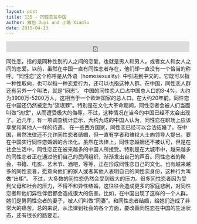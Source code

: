 ```yaml
---
layout: post
title: 135 - 同性恋在中国
author: 独怡 Duyi and 小璐 Xiaolu
date: 2015-04-13
---
```


<iframe src="https://archive.org/embed/slowchinese_201909/Slow_Chinese_135.mp3" width="500" height="30" frameborder="0" webkitallowfullscreen="true" mozallowfullscreen="true" allowfullscreen></iframe>

同性恋，指的是同种性别的人之间的恋爱，也就是男人和男人，或者女人和女人之间的恋爱。以前，虽然在中国一直有同性恋者存在，他们却一直没有一个恰当的称呼。“同性恋”这个称呼是从外语（homosexuality）中引进到中文的，它既可以指一种性取向，也可以指一种恋爱行为，还可以也指这种人群。在中国，同性恋人群还有另外一个叫法，就是“同志”。
中国的同性恋人口占中国总人口的3-4%，大约为3900万-5200万人，这相当于一个欧洲国家的总人口。在大约20年前，同性恋在中国还仍然被定为“流氓罪”。特别是在文化大革命期间，同性恋者会被人们当面叫做“流氓”，从而遭受极大的侮辱。不过，这种情况在当今的中国已经不太会出现了。近几年，有一项调查统计显示，大约九成的中国人认为，同性恋在职场上应该享受和其他人一样的待遇。
在一些西方国家，同性恋已经可以合法结婚了。在中国，虽然法律还不允许同性恋者结婚，但一直有学者和维权人士向领导人提出，要在中国实行同性恋婚姻的合法化。虽然在法律上，同性恋婚姻还不被认可，但是在社会生活中，同性恋正在被来越多的中国人所接受。特别是在大城市中，越来越多的同性恋者正在通过他们自己的民间组织，渐渐发出自己的声音。同性恋者的聚会、书籍、电影、艺术节、酒吧，等等，正在形成同性恋自己的文化。也有越来越多的同性恋者，愿意向他们的家人或者其他人表明自己的同性恋身份，这种行为叫做“出柜”。
不过，大多数的同性恋仍然会受到很大的压力。很多同性恋者因为受到父母和社会的压力，不得不和异性结婚，这往往会造成更多的家庭悲剧，对同性恋者和他们异性伴侣都会造成很大的伤害。比如，在中国出现了这样的一个人群，她们是男同性恋者的妻子，被人们叫做“同妻”。和同性恋者结婚，给她们造成了非常大的痛苦。总的来说，从法律到社会的各个方面，要改善同性恋在中国的生活状态，还有很长的路要走。
